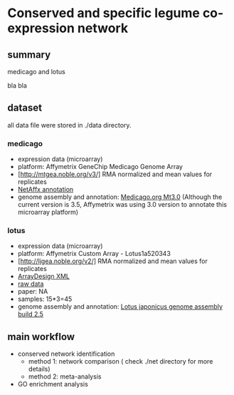 # Conserved and specific legume co-expression network

## summary

medicago and lotus

bla bla

## dataset

all data file were stored in ./data directory.


### medicago

*  expression data (microarray)
  *  platform: Affymetrix GeneChip Medicago Genome Array
  *  [http://mtgea.noble.org/v3/] RMA normalized and mean values for replicates
  *  [NetAffx annotation](http://www.affymetrix.com/Auth/analysis/downloads/na32/ivt/Medicago.na32.annot.csv.zip)
*  genome assembly and annotation: [Medicago.org Mt3.0](http://www.medicagohapmap.org/) (Although the current version is 3.5, Affymetrix was using 3.0 version to annotate this microarray platform)

### lotus
*  expression data (microarray)
  *  platform: Affymetrix Custom Array - Lotus1a520343
  *  [http://ljgea.noble.org/v2/] RMA normalized and mean values for replicates
  *  [ArrayDesign XML](http://www.ebi.ac.uk/arrayexpress/files/A-AFFY-90/A-AFFY-90.mageml.tar.gz)
  *  [raw data](http://www.ebi.ac.uk/arrayexpress/experiments/E-MEXP-1726)
  *  paper: NA
  *  samples: 15\*3=45 
*  genome assembly and annotation: [Lotus japonicus genome assembly build 2.5](http://www.kazusa.or.jp/lotus/)

## main workflow

* conserved network identification
  *  method 1: network comparison \( check ./net directory for more details\)
  *  method 2: meta-analysis
* GO enrichment analysis


